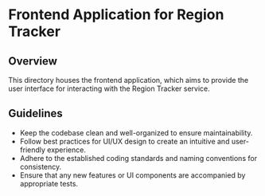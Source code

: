 # Frontend Application for Region Tracker

## Overview

This directory houses the frontend application, which aims to provide the user
interface for interacting with the Region Tracker service.

## Guidelines

- Keep the codebase clean and well-organized to ensure maintainability.
- Follow best practices for UI/UX design to create an intuitive and
  user-friendly experience.
- Adhere to the established coding standards and naming conventions for
  consistency.
- Ensure that any new features or UI components are accompanied by appropriate
  tests.

